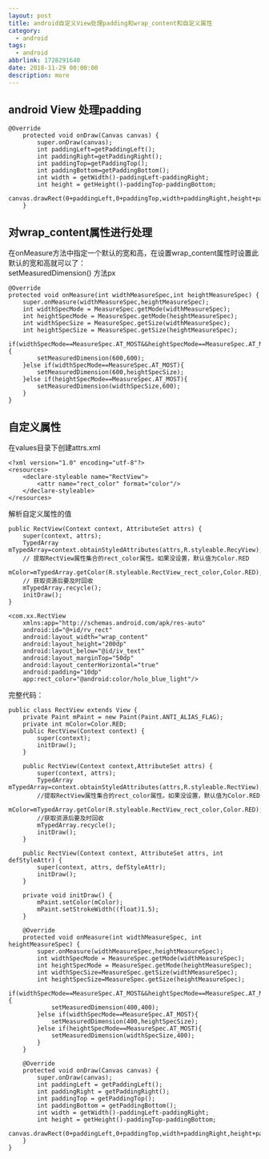 ```yaml
---
layout: post
title: android自定义View处理padding和wrap_content和自定义属性
category: 
  - android
tags: 
  - android
abbrlink: 1728291640
date: 2018-11-29 00:00:00
description: more
---
```


## android View 处理padding

	@Override
		protected void onDraw(Canvas canvas) {
			super.onDraw(canvas);
			int paddingLeft=getPaddingLeft();
			int paddingRight=getPaddingRight();
			int paddingTop=getPaddingTop();
			int paddingBottom=getPaddingBottom();
			int width = getWidth()-paddingLeft-paddingRight;
			int height = getHeight()-paddingTop-paddingBottom;
			canvas.drawRect(0+paddingLeft,0+paddingTop,width+paddingRight,height+paddingBottom,mPaint);
		}

## 对wrap_content属性进行处理

在onMeasure方法中指定一个默认的宽和高，在设置wrap_content属性时设置此默认的宽和高就可以了：  
setMeasuredDimension() 方法px  
	
	@Override
	protected void onMeasure(int widthMeasureSpec,int heightMeasureSpec) {
		super.onMeasure(widthMeasureSpec,heightMeasureSpec);
		int widthSpecMode = MeasureSpec.getMode(widthMeasureSpec);
		int heightSpecMode = MeasureSpec.getMode(heightMeasureSpec);
		int widthSpecSize = MeasureSpec.getSize(widthMeasureSpec);
		int heightSpecSize = MeasureSpec.getSize(heightMeasureSpec);
		if(widthSpecMode==MeasureSpec.AT_MOST&&heightSpecMode==MeasureSpec.AT_MOST){
			setMeasuredDimension(600,600);
		}else if(widthSpecMode==MeasureSpec.AT_MOST){
			setMeasuredDimension(600,heightSpecSize);
		}else if(heightSpecMode==MeasureSpec.AT_MOST){
			setMeasuredDimension(widthSpecSize,600);
		}
	}

## 自定义属性
	
在values目录下创建attrs.xml  

	<?xml version="1.0" encoding="utf-8"?>
	<resources>
		<declare-styleable name="RectView">
			<attr name="rect_color" format="color"/>
		</declare-styleable>
	</resources>
	
解析自定义属性的值  

	public RectView(Context context, AttributeSet attrs) {
		super(context, attrs);
		TypedArray mTypedArray=context.obtainStyledAttributes(attrs,R.styleable.RecyView);
		// 提取RectView属性集合的rect_color属性。如果没设置，默认值为Color.RED
		mColor=mTypedArray.getColor(R.styleable.RectView_rect_color,Color.RED);
		// 获取资源后要及时回收
		mTypedArray.recycle();
		initDraw();
	}

	<com.xx.RectView
		xmlns:app="http://schemas.android.com/apk/res-auto"
		android:id="@+id/rv_rect"
		android:layout_width="wrap_content"
		android:layout_height="200dp"
		android:layout_below="@id/iv_text"
		android:layout_marginTop="50dp"
		android:layout_centerHorizontal="true"
		android:padding="10dp"
		app:rect_color="@android:color/holo_blue_light"/>

完整代码：  

	public class RectView extends View {
		private Paint mPaint = new Paint(Paint.ANTI_ALIAS_FLAG);
		private int mColor=Color.RED;
		public RectView(Context context) {
			super(context);
			initDraw();
		}

		public RectView(Context context,AttributeSet attrs) {
			super(context, attrs);
			TypedArray mTypedArray=context.obtainStyledAttributes(attrs,R.styleable.RectView);
			//提取RectView属性集合的rect_color属性。如果没设置，默认值为Color.RED
			mColor=mTypedArray.getColor(R.styleable.RectView_rect_color,Color.RED);
			//获取资源后要及时回收
			mTypedArray.recycle();
			initDraw();
		}

		public RectView(Context context, AttributeSet attrs, int defStyleAttr) {
			super(context, attrs, defStyleAttr);
			initDraw();
		}

		private void initDraw() {
			mPaint.setColor(mColor);
			mPaint.setStrokeWidth((float)1.5);
		}

		@Override
		protected void onMeasure(int widthMeasureSpec, int heightMeasureSpec) {
			super.onMeasure(widthMeasureSpec,heightMeasureSpec);
			int widthSpecMode = MeasureSpec.getMode(widthMeasureSpec);
			int heightSpecMode = MeasureSpec.getMode(heightMeasureSpec);
			int widthSpecSize=MeasureSpec.getSize(widthMeasureSpec);
			int heightSpecSize=MeasureSpec.getSize(heightMeasureSpec);
			if(widthSpecMode==MeasureSpec.AT_MOST&&heightSpecMode==MeasureSpec.AT_MOST){
				setMeasuredDimension(400,400);
			}else if(widthSpecMode==MeasureSpec.AT_MOST){
				setMeasuredDimension(400,heightSpecSize);
			}else if(heightSpecMode==MeasureSpec.AT_MOST){
				setMeasuredDimension(widthSpecSize,400);
			}
		}

		@Override
		protected void onDraw(Canvas canvas) {
			super.onDraw(canvas);
			int paddingLeft = getPaddingLeft();
			int paddingRight = getPaddingRight();
			int paddingTop = getPaddingTop();
			int paddingBottom = getPaddingBottom();
			int width = getWidth()-paddingLeft-paddingRight;
			int height = getHeight()-paddingTop-paddingBottom;
			canvas.drawRect(0+paddingLeft,0+paddingTop,width+paddingRight,height+paddingBottom,mPaint);
		}
	}



























